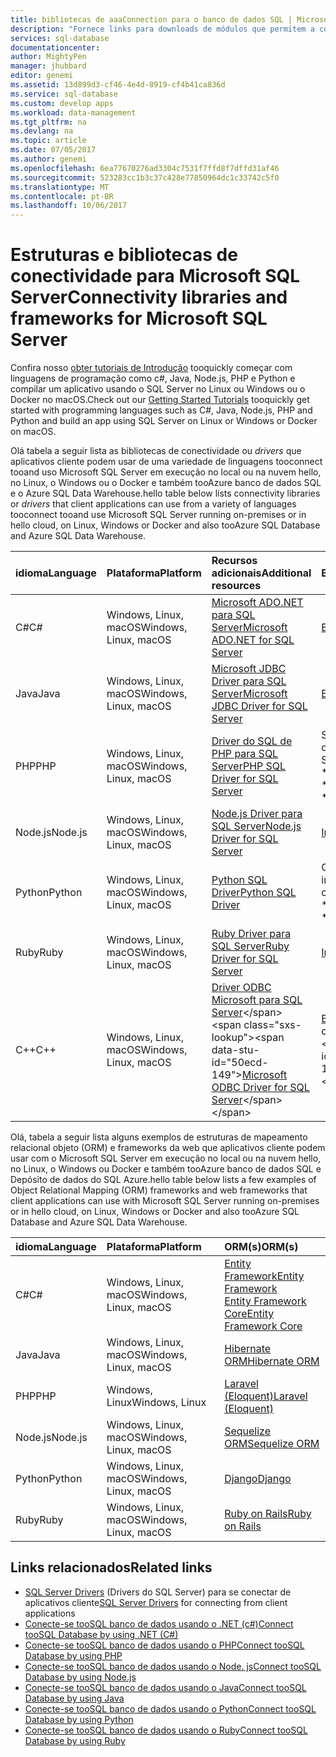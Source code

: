 ```yaml
---
title: bibliotecas de aaaConnection para o banco de dados SQL | Microsoft Docs
description: "Fornece links para downloads de módulos que permitem a conexão tooSQL servidor e banco de dados SQL de uma ampla variedade de linguagens de programação do cliente. módulos de saudação são lançados pela comunidade hello ou pela Microsoft."
services: sql-database
documentationcenter: 
author: MightyPen
manager: jhubbard
editor: genemi
ms.assetid: 13d899d3-cf46-4e4d-8919-cf4b41ca836d
ms.service: sql-database
ms.custom: develop apps
ms.workload: data-management
ms.tgt_pltfrm: na
ms.devlang: na
ms.topic: article
ms.date: 07/05/2017
ms.author: genemi
ms.openlocfilehash: 6ea77670276ad3304c7531f7ffd8f7dffd31af46
ms.sourcegitcommit: 523283cc1b3c37c428e77850964dc1c33742c5f0
ms.translationtype: MT
ms.contentlocale: pt-BR
ms.lasthandoff: 10/06/2017
---
```

# <a name="connectivity-libraries-and-frameworks-for-microsoft-sql-server"></a><span data-ttu-id="50ecd-104">Estruturas e bibliotecas de conectividade para Microsoft SQL Server</span><span class="sxs-lookup"><span data-stu-id="50ecd-104">Connectivity libraries and frameworks for Microsoft SQL Server</span></span>

<span data-ttu-id="50ecd-105">Confira nosso [obter tutoriais de Introdução](http://aka.ms/sqldev) tooquickly começar com linguagens de programação como c#, Java, Node.js, PHP e Python e compilar um aplicativo usando o SQL Server no Linux ou Windows ou o Docker no macOS.</span><span class="sxs-lookup"><span data-stu-id="50ecd-105">Check out our [Getting Started Tutorials](http://aka.ms/sqldev) tooquickly get started with programming languages such as C#, Java, Node.js, PHP and Python and build an app using SQL Server on Linux or Windows or Docker on macOS.</span></span>

<span data-ttu-id="50ecd-106">Olá tabela a seguir lista as bibliotecas de conectividade ou *drivers* que aplicativos cliente podem usar de uma variedade de linguagens tooconnect tooand uso Microsoft SQL Server em execução no local ou na nuvem hello, no Linux, o Windows ou o Docker e também tooAzure banco de dados SQL e o Azure SQL Data Warehouse.</span><span class="sxs-lookup"><span data-stu-id="50ecd-106">hello table below lists connectivity libraries or *drivers* that client applications can use from a variety of languages tooconnect tooand use Microsoft SQL Server running on-premises or in hello cloud, on Linux, Windows or Docker and also tooAzure SQL Database and Azure SQL Data Warehouse.</span></span> 

| <span data-ttu-id="50ecd-107">idioma</span><span class="sxs-lookup"><span data-stu-id="50ecd-107">Language</span></span> | <span data-ttu-id="50ecd-108">Plataforma</span><span class="sxs-lookup"><span data-stu-id="50ecd-108">Platform</span></span> | <span data-ttu-id="50ecd-109">Recursos adicionais</span><span class="sxs-lookup"><span data-stu-id="50ecd-109">Additional resources</span></span> | <span data-ttu-id="50ecd-110">Baixar</span><span class="sxs-lookup"><span data-stu-id="50ecd-110">Download</span></span> | <span data-ttu-id="50ecd-111">Introdução</span><span class="sxs-lookup"><span data-stu-id="50ecd-111">Get Started</span></span> |
| :-- | :-- | :-- | :-- | :-- |
| <span data-ttu-id="50ecd-112">C#</span><span class="sxs-lookup"><span data-stu-id="50ecd-112">C#</span></span> | <span data-ttu-id="50ecd-113">Windows, Linux, macOS</span><span class="sxs-lookup"><span data-stu-id="50ecd-113">Windows, Linux, macOS</span></span> | [<span data-ttu-id="50ecd-114">Microsoft ADO.NET para SQL Server</span><span class="sxs-lookup"><span data-stu-id="50ecd-114">Microsoft ADO.NET for SQL Server</span></span>](https://docs.microsoft.com/sql/connect/ado-net/microsoft-ado-net-for-sql-server) | [<span data-ttu-id="50ecd-115">Baixar</span><span class="sxs-lookup"><span data-stu-id="50ecd-115">Download</span></span>](https://www.microsoft.com/net/download/) | [<span data-ttu-id="50ecd-116">Introdução</span><span class="sxs-lookup"><span data-stu-id="50ecd-116">Get Started</span></span>](https://www.microsoft.com/en-us/sql-server/developer-get-started/csharp/ubuntu)
| <span data-ttu-id="50ecd-117">Java</span><span class="sxs-lookup"><span data-stu-id="50ecd-117">Java</span></span> | <span data-ttu-id="50ecd-118">Windows, Linux, macOS</span><span class="sxs-lookup"><span data-stu-id="50ecd-118">Windows, Linux, macOS</span></span> | [<span data-ttu-id="50ecd-119">Microsoft JDBC Driver para SQL Server</span><span class="sxs-lookup"><span data-stu-id="50ecd-119">Microsoft JDBC Driver for SQL Server</span></span>](http://msdn.microsoft.com/library/mt484311.aspx) | [<span data-ttu-id="50ecd-120">Baixar</span><span class="sxs-lookup"><span data-stu-id="50ecd-120">Download</span></span>](https://go.microsoft.com/fwlink/?linkid=852460) |  [<span data-ttu-id="50ecd-121">Introdução</span><span class="sxs-lookup"><span data-stu-id="50ecd-121">Get Started</span></span>](https://www.microsoft.com/en-us/sql-server/developer-get-started/java/ubuntu)
| <span data-ttu-id="50ecd-122">PHP</span><span class="sxs-lookup"><span data-stu-id="50ecd-122">PHP</span></span> | <span data-ttu-id="50ecd-123">Windows, Linux, macOS</span><span class="sxs-lookup"><span data-stu-id="50ecd-123">Windows, Linux, macOS</span></span>| [<span data-ttu-id="50ecd-124">Driver do SQL de PHP para SQL Server</span><span class="sxs-lookup"><span data-stu-id="50ecd-124">PHP SQL Driver for SQL Server</span></span>](http://msdn.microsoft.com/library/dn865013.aspx) | <span data-ttu-id="50ecd-125">Sistema operacional:</span><span class="sxs-lookup"><span data-stu-id="50ecd-125">Operating System:</span></span> <br/> <span data-ttu-id="50ecd-126">\* [Windows](https://www.microsoft.com/download/details.aspx?id=20098)</span><span class="sxs-lookup"><span data-stu-id="50ecd-126">\* [Windows](https://www.microsoft.com/download/details.aspx?id=20098)</span></span> <br/> <span data-ttu-id="50ecd-127">\* [Linux](https://github.com/Microsoft/msphpsql/tree/dev#install-unix)</span><span class="sxs-lookup"><span data-stu-id="50ecd-127">\* [Linux](https://github.com/Microsoft/msphpsql/tree/dev#install-unix)</span></span> <br/> <span data-ttu-id="50ecd-128">\* [macOS](https://github.com/Microsoft/msphpsql/tree/dev#install-unix)</span><span class="sxs-lookup"><span data-stu-id="50ecd-128">\* [macOS](https://github.com/Microsoft/msphpsql/tree/dev#install-unix)</span></span> |  [<span data-ttu-id="50ecd-129">Introdução</span><span class="sxs-lookup"><span data-stu-id="50ecd-129">Get Started</span></span>](https://www.microsoft.com/en-us/sql-server/developer-get-started/php/ubuntu)
| <span data-ttu-id="50ecd-130">Node.js</span><span class="sxs-lookup"><span data-stu-id="50ecd-130">Node.js</span></span> | <span data-ttu-id="50ecd-131">Windows, Linux, macOS</span><span class="sxs-lookup"><span data-stu-id="50ecd-131">Windows, Linux, macOS</span></span> | [<span data-ttu-id="50ecd-132">Node.js Driver para SQL Server</span><span class="sxs-lookup"><span data-stu-id="50ecd-132">Node.js Driver for SQL Server</span></span>](http://msdn.microsoft.com/library/mt652093.aspx) | [<span data-ttu-id="50ecd-133">Instalar</span><span class="sxs-lookup"><span data-stu-id="50ecd-133">Install</span></span>](https://msdn.microsoft.com/library/mt652094.aspx) |  [<span data-ttu-id="50ecd-134">Introdução</span><span class="sxs-lookup"><span data-stu-id="50ecd-134">Get Started</span></span>](https://www.microsoft.com/en-us/sql-server/developer-get-started/node/ubuntu)
| <span data-ttu-id="50ecd-135">Python</span><span class="sxs-lookup"><span data-stu-id="50ecd-135">Python</span></span> | <span data-ttu-id="50ecd-136">Windows, Linux, macOS</span><span class="sxs-lookup"><span data-stu-id="50ecd-136">Windows, Linux, macOS</span></span> | [<span data-ttu-id="50ecd-137">Python SQL Driver</span><span class="sxs-lookup"><span data-stu-id="50ecd-137">Python SQL Driver</span></span>](http://msdn.microsoft.com/library/mt652092.aspx) | <span data-ttu-id="50ecd-138">Opções de instalação:</span><span class="sxs-lookup"><span data-stu-id="50ecd-138">Install choices:</span></span> <br/> <span data-ttu-id="50ecd-139">\* [pymssql](https://msdn.microsoft.com/library/mt694094.aspx)</span><span class="sxs-lookup"><span data-stu-id="50ecd-139">\* [pymssql](https://msdn.microsoft.com/library/mt694094.aspx)</span></span> <br/> <span data-ttu-id="50ecd-140">\* [pyodbc](http://msdn.microsoft.com/library/mt763257.aspx)</span><span class="sxs-lookup"><span data-stu-id="50ecd-140">\* [pyodbc](http://msdn.microsoft.com/library/mt763257.aspx)</span></span> |  [<span data-ttu-id="50ecd-141">Introdução</span><span class="sxs-lookup"><span data-stu-id="50ecd-141">Get Started</span></span>](https://www.microsoft.com/en-us/sql-server/developer-get-started/python/ubuntu)
| <span data-ttu-id="50ecd-142">Ruby</span><span class="sxs-lookup"><span data-stu-id="50ecd-142">Ruby</span></span> | <span data-ttu-id="50ecd-143">Windows, Linux, macOS</span><span class="sxs-lookup"><span data-stu-id="50ecd-143">Windows, Linux, macOS</span></span> | [<span data-ttu-id="50ecd-144">Ruby Driver para SQL Server</span><span class="sxs-lookup"><span data-stu-id="50ecd-144">Ruby Driver for SQL Server</span></span>](http://msdn.microsoft.com/library/mt691981.aspx) | [<span data-ttu-id="50ecd-145">Instalar</span><span class="sxs-lookup"><span data-stu-id="50ecd-145">Install</span></span>](https://msdn.microsoft.com/library/mt711041.aspx) | [<span data-ttu-id="50ecd-146">Introdução</span><span class="sxs-lookup"><span data-stu-id="50ecd-146">Get Started</span></span>](https://www.microsoft.com/en-us/sql-server/developer-get-started/ruby/ubuntu)
| <span data-ttu-id="50ecd-147">C++</span><span class="sxs-lookup"><span data-stu-id="50ecd-147">C++</span></span> | <span data-ttu-id="50ecd-148">Windows, Linux, macOS</span><span class="sxs-lookup"><span data-stu-id="50ecd-148">Windows, Linux, macOS</span></span> | <span data-ttu-id="50ecd-149">[Driver ODBC Microsoft para SQL Server](https://msdn.microsoft.com/en-us/library/mt654048(v=sql.1).aspx)</span><span class="sxs-lookup"><span data-stu-id="50ecd-149">[Microsoft ODBC Driver for SQL Server](https://msdn.microsoft.com/en-us/library/mt654048(v=sql.1).aspx)</span></span> | <span data-ttu-id="50ecd-150">[Baixar](https://msdn.microsoft.com/en-us/library/mt654048(v=sql.1).aspx)</span><span class="sxs-lookup"><span data-stu-id="50ecd-150">[Download](https://msdn.microsoft.com/en-us/library/mt654048(v=sql.1).aspx)</span></span> |  

<span data-ttu-id="50ecd-151">Olá, tabela a seguir lista alguns exemplos de estruturas de mapeamento relacional objeto (ORM) e frameworks da web que aplicativos cliente podem usar com o Microsoft SQL Server em execução no local ou na nuvem hello, no Linux, o Windows ou Docker e também tooAzure banco de dados SQL e Depósito de dados do SQL Azure.</span><span class="sxs-lookup"><span data-stu-id="50ecd-151">hello table below lists a few examples of Object Relational Mapping (ORM) frameworks and web frameworks that client applications can use with Microsoft SQL Server running on-premises or in hello cloud, on Linux, Windows or Docker and also tooAzure SQL Database and Azure SQL Data Warehouse.</span></span> 

| <span data-ttu-id="50ecd-152">idioma</span><span class="sxs-lookup"><span data-stu-id="50ecd-152">Language</span></span> | <span data-ttu-id="50ecd-153">Plataforma</span><span class="sxs-lookup"><span data-stu-id="50ecd-153">Platform</span></span> | <span data-ttu-id="50ecd-154">ORM(s)</span><span class="sxs-lookup"><span data-stu-id="50ecd-154">ORM(s)</span></span> |
| :-- | :-- | :-- |
| <span data-ttu-id="50ecd-155">C#</span><span class="sxs-lookup"><span data-stu-id="50ecd-155">C#</span></span> | <span data-ttu-id="50ecd-156">Windows, Linux, macOS</span><span class="sxs-lookup"><span data-stu-id="50ecd-156">Windows, Linux, macOS</span></span> | [<span data-ttu-id="50ecd-157">Entity Framework</span><span class="sxs-lookup"><span data-stu-id="50ecd-157">Entity Framework</span></span>](https://docs.microsoft.com/en-us/ef)<br>[<span data-ttu-id="50ecd-158">Entity Framework Core</span><span class="sxs-lookup"><span data-stu-id="50ecd-158">Entity Framework Core</span></span>](https://docs.microsoft.com/en-us/ef/core/index) |
| <span data-ttu-id="50ecd-159">Java</span><span class="sxs-lookup"><span data-stu-id="50ecd-159">Java</span></span> | <span data-ttu-id="50ecd-160">Windows, Linux, macOS</span><span class="sxs-lookup"><span data-stu-id="50ecd-160">Windows, Linux, macOS</span></span> |[<span data-ttu-id="50ecd-161">Hibernate ORM</span><span class="sxs-lookup"><span data-stu-id="50ecd-161">Hibernate ORM</span></span>](http://hibernate.org/orm)|
| <span data-ttu-id="50ecd-162">PHP</span><span class="sxs-lookup"><span data-stu-id="50ecd-162">PHP</span></span> | <span data-ttu-id="50ecd-163">Windows, Linux</span><span class="sxs-lookup"><span data-stu-id="50ecd-163">Windows, Linux</span></span> | [<span data-ttu-id="50ecd-164">Laravel (Eloquent)</span><span class="sxs-lookup"><span data-stu-id="50ecd-164">Laravel (Eloquent)</span></span>](https://laravel.com/docs/5.0/eloquent) |
| <span data-ttu-id="50ecd-165">Node.js</span><span class="sxs-lookup"><span data-stu-id="50ecd-165">Node.js</span></span> | <span data-ttu-id="50ecd-166">Windows, Linux, macOS</span><span class="sxs-lookup"><span data-stu-id="50ecd-166">Windows, Linux, macOS</span></span> | [<span data-ttu-id="50ecd-167">Sequelize ORM</span><span class="sxs-lookup"><span data-stu-id="50ecd-167">Sequelize ORM</span></span>](http://docs.sequelizejs.com) |
| <span data-ttu-id="50ecd-168">Python</span><span class="sxs-lookup"><span data-stu-id="50ecd-168">Python</span></span> | <span data-ttu-id="50ecd-169">Windows, Linux, macOS</span><span class="sxs-lookup"><span data-stu-id="50ecd-169">Windows, Linux, macOS</span></span> |[<span data-ttu-id="50ecd-170">Django</span><span class="sxs-lookup"><span data-stu-id="50ecd-170">Django</span></span>](https://www.djangoproject.com/) |
| <span data-ttu-id="50ecd-171">Ruby</span><span class="sxs-lookup"><span data-stu-id="50ecd-171">Ruby</span></span> | <span data-ttu-id="50ecd-172">Windows, Linux, macOS</span><span class="sxs-lookup"><span data-stu-id="50ecd-172">Windows, Linux, macOS</span></span> | [<span data-ttu-id="50ecd-173">Ruby on Rails</span><span class="sxs-lookup"><span data-stu-id="50ecd-173">Ruby on Rails</span></span>](http://rubyonrails.org/) |

## <a name="related-links"></a><span data-ttu-id="50ecd-174">Links relacionados</span><span class="sxs-lookup"><span data-stu-id="50ecd-174">Related links</span></span>
- <span data-ttu-id="50ecd-175">[SQL Server Drivers](http://msdn.microsoft.com/library/mt654049.aspx) (Drivers do SQL Server) para se conectar de aplicativos cliente</span><span class="sxs-lookup"><span data-stu-id="50ecd-175">[SQL Server Drivers](http://msdn.microsoft.com/library/mt654049.aspx) for connecting from client applications</span></span>
- [<span data-ttu-id="50ecd-176">Conecte-se tooSQL banco de dados usando o .NET (c#)</span><span class="sxs-lookup"><span data-stu-id="50ecd-176">Connect tooSQL Database by using .NET (C#)</span></span>](sql-database-connect-query-dotnet.md)
- [<span data-ttu-id="50ecd-177">Conecte-se tooSQL banco de dados usando o PHP</span><span class="sxs-lookup"><span data-stu-id="50ecd-177">Connect tooSQL Database by using PHP</span></span>](sql-database-connect-query-php.md)
- [<span data-ttu-id="50ecd-178">Conecte-se tooSQL banco de dados usando o Node. js</span><span class="sxs-lookup"><span data-stu-id="50ecd-178">Connect tooSQL Database by using Node.js</span></span>](sql-database-connect-query-nodejs.md)
- [<span data-ttu-id="50ecd-179">Conecte-se tooSQL banco de dados usando o Java</span><span class="sxs-lookup"><span data-stu-id="50ecd-179">Connect tooSQL Database by using Java</span></span>](sql-database-connect-query-java.md)
- [<span data-ttu-id="50ecd-180">Conecte-se tooSQL banco de dados usando o Python</span><span class="sxs-lookup"><span data-stu-id="50ecd-180">Connect tooSQL Database by using Python</span></span>](sql-database-connect-query-python.md)
- [<span data-ttu-id="50ecd-181">Conecte-se tooSQL banco de dados usando o Ruby</span><span class="sxs-lookup"><span data-stu-id="50ecd-181">Connect tooSQL Database by using Ruby</span></span>](sql-database-connect-query-ruby.md)
